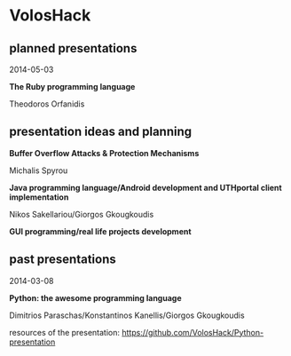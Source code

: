 VolosHack
=========

planned presentations
---

2014-05-03

**The Ruby programming language**

Theodoros Orfanidis


presentation ideas and planning
---

**Buffer Overflow Attacks & Protection Mechanisms**

Michalis Spyrou


**Java programming language/Android development and UTHportal client implementation**

Nikos Sakellariou/Giorgos Gkougkoudis


**GUI programming/real life projects development**


past presentations
---

2014-03-08

**Python: the awesome programming language**

Dimitrios Paraschas/Konstantinos Kanellis/Giorgos Gkougkoudis

resources of the presentation: https://github.com/VolosHack/Python-presentation

